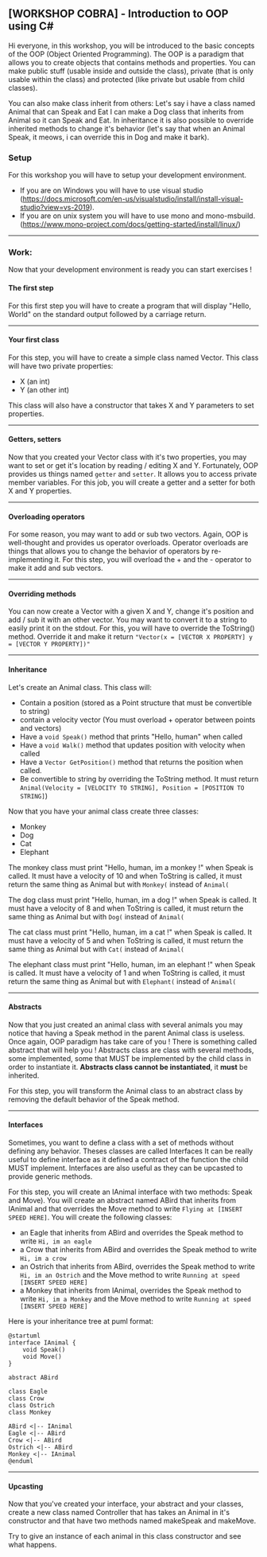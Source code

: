 ## [WORKSHOP COBRA] - Introduction to OOP using C#
Hi everyone, in this workshop, you will be introduced to the basic concepts of the OOP (Object Oriented Programming).
The OOP is a paradigm that allows you to create objects that contains methods and properties.
You can make public stuff (usable inside and outside the class), private (that is only usable within the class) and
protected (like private but usable from child classes).

You can also make class inherit from others:
Let's say i have a class named Animal that can Speak and Eat
I can make a Dog class that inherits from Animal so it can Speak and Eat.
In inheritance it is also possible to override inherited methods to change it's behavior
(let's say that when an Animal Speak, it meows, i can override this in Dog and make it bark).

### Setup
For this workshop you will have to setup your development environment.

- If you are on Windows you will have to use visual studio (https://docs.microsoft.com/en-us/visualstudio/install/install-visual-studio?view=vs-2019).
- If you are on unix system you will have to use mono and mono-msbuild. (https://www.mono-project.com/docs/getting-started/install/linux/)
---
### Work:
Now that your development environment is ready you can start exercises !

#### The first step
For this first step you will have to create a program that will display "Hello, World" on the standard output followed by a carriage return.

---

#### Your first class
For this step, you will have to create a simple class named Vector. This class will have two private properties:
 - X (an int)
 - Y (an other int)

This class will also have a constructor that takes X and Y parameters to set properties.

---

#### Getters, setters
Now that you created your Vector class with it's two properties, you may want to set or get it's location by reading / editing X and Y.
Fortunately, OOP provides us things named `getter` and `setter`. It allows you to access private member variables. 
For this job, you will create a getter and a setter for both X and Y properties.

---

#### Overloading operators
For some reason, you may want to add or sub two vectors. Again, OOP is well-thought and provides us operator overloads.
Operator overloads are things that allows you to change the behavior of operators by re-implementing it.
For this step, you will overload the + and the - operator to make it add and sub vectors.

---

#### Overriding methods
You can now create a Vector with a given X and Y, change it's position and add / sub it with an other vector.
You may want to convert it to a string to easily print it on the stdout.
For this, you will have to override the ToString() method.
Override it and make it return `"Vector(x = [VECTOR X PROPERTY] y = [VECTOR Y PROPERTY])"`

---

#### Inheritance
Let's create an Animal class. This class will:
 - Contain a position (stored as a Point structure that must be convertible to string)
 - contain a velocity vector (You must overload + operator between points and vectors)
 - Have a `void Speak()` method that prints "Hello, human" when called
 - Have a `void Walk()` method that updates position with velocity when called
 - Have a `Vector GetPosition()` method that returns the position when called.
 - Be convertible to string by overriding the ToString method. It must return `Animal(Velocity = [VELOCITY TO STRING], Position = [POSITION TO STRING]`)

Now that you have your animal class create three classes:
 - Monkey
 - Dog
 - Cat
 - Elephant

The monkey class must print "Hello, human, im a monkey !" when Speak is called. It must have a velocity of 10 and when ToString is called,
it must return the same thing as Animal but with `Monkey(` instead of `Animal(`

The dog class must print "Hello, human, im a dog !" when Speak is called. It must have a velocity of 8 and when ToString is called,
it must return the same thing as Animal but with `Dog(` instead of `Animal(`

The cat class must print "Hello, human, im a cat !" when Speak is called. It must have a velocity of 5 and when ToString is called,
it must return the same thing as Animal but with `Cat(` instead of `Animal(`

The elephant class must print "Hello, human, im an elephant !" when Speak is called. It must have a velocity of 1 and when ToString is called,
it must return the same thing as Animal but with `Elephant(` instead of `Animal(`

---

#### Abstracts
Now that you just created an animal class with several animals you may notice that having a Speak method in the parent Animal class
is useless. Once again, OOP paradigm has take care of you ! There is something called abstract that will help you !
Abstracts class are class with several methods, some implemented, some that MUST be implemented by the child class in order to instantiate it.
**Abstracts class cannot be instantiated**, it **must** be inherited.

For this step, you will transform the Animal class to an abstract class by removing the default behavior of the Speak method.

---

#### Interfaces

Sometimes, you want to define a class with a set of methods without defining any behavior. Theses classes are called Interfaces
It can be really useful to define interface as it defined a contract of the function the child MUST implement. Interfaces are also useful
as they can be upcasted to provide generic methods.

For this step, you will create an IAnimal interface with two methods: Speak and Move).
You will create an abstract named ABird that inherits from IAnimal and that overrides the Move method to write `Flying at [INSERT SPEED HERE]`.
You will create the following classes:
 - an Eagle that inherits from ABird and overrides the Speak method to write `Hi, im an eagle`
 - a Crow that inherits from ABird and overrides the Speak method to write `Hi, im a crow`
 - an Ostrich that inherits from ABird, overrides the Speak method to write `Hi, im an Ostrich` and the Move method to write `Running at speed [INSERT SPEED HERE]`
 - a Monkey that inherits from IAnimal, overrides the Speak method to write `Hi, im a Monkey` and the Move method to write `Running at speed [INSERT SPEED HERE]`

Here is your inheritance tree at puml format:

```puml
@startuml
interface IAnimal {
    void Speak()
    void Move()
}

abstract ABird

class Eagle
class Crow
class Ostrich
class Monkey

ABird <|-- IAnimal
Eagle <|-- ABird
Crow <|-- ABird
Ostrich <|-- ABird
Monkey <|-- IAnimal
@enduml
```

---

#### Upcasting

Now that you've created your interface, your abstract and your classes, create a new class named Controller that has takes an Animal
in it's constructor and that have two methods named makeSpeak and makeMove.

Try to give an instance of each animal in this class constructor and see what happens.
